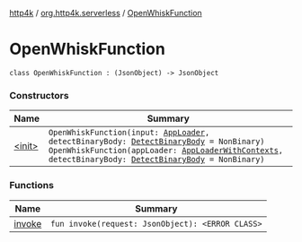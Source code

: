 [http4k](../../index.md) / [org.http4k.serverless](../index.md) / [OpenWhiskFunction](./index.md)

# OpenWhiskFunction

`class OpenWhiskFunction : (JsonObject) -> JsonObject`

### Constructors

| Name | Summary |
|---|---|
| [&lt;init&gt;](-init-.md) | `OpenWhiskFunction(input: `[`AppLoader`](../-app-loader.md)`, detectBinaryBody: `[`DetectBinaryBody`](../-detect-binary-body/index.md)` = NonBinary)`<br>`OpenWhiskFunction(appLoader: `[`AppLoaderWithContexts`](../-app-loader-with-contexts.md)`, detectBinaryBody: `[`DetectBinaryBody`](../-detect-binary-body/index.md)` = NonBinary)` |

### Functions

| Name | Summary |
|---|---|
| [invoke](invoke.md) | `fun invoke(request: JsonObject): <ERROR CLASS>` |
